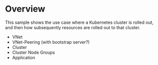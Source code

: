 # Overview

This sample shows the use case where a Kubernetes cluster is rolled out, and then how subsequently resources are rolled out to that cluster.

- VNet
- VNet-Peering (with bootstrap server?)
- Cluster
- Cluster Node Groups
- Application


